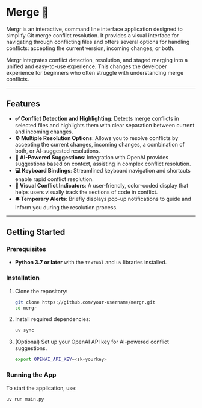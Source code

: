 # Merge 🍒

Mergr is an interactive, command line interface application designed to simplify Git merge conflict resolution. It provides a visual interface for navigating through conflicting files and offers several options for handling conflicts: accepting the current version, incoming changes, or both.

Mergr integrates conflict detection, resolution, and staged merging into a unified and easy-to-use experience. This changes the developer experience for beginners who often struggle with understanding merge conflicts.

---

## Features

- **✅ Conflict Detection and Highlighting**: Detects merge conflicts in selected files and highlights them with clear separation between current and incoming changes.
- **⚙️ Multiple Resolution Options**: Allows you to resolve conflicts by accepting the current changes, incoming changes, a combination of both, or AI-suggested resolutions.
- **🤖 AI-Powered Suggestions**: Integration with OpenAI provides suggestions based on context, assisting in complex conflict resolution.
- **💻 Keyboard Bindings**: Streamlined keyboard navigation and shortcuts enable rapid conflict resolution.
- **🤩 Visual Conflict Indicators**: A user-friendly, color-coded display that helps users visually track the sections of code in conflict.
- **🛎️ Temporary Alerts**: Briefly displays pop-up notifications to guide and inform you during the resolution process.

---

## Getting Started

### Prerequisites

- **Python 3.7 or later** with the `textual` and `uv` libraries installed.

### Installation

1. Clone the repository:

   ```bash
   git clone https://github.com/your-username/mergr.git
   cd mergr
   ```

2. Install required dependencies:

   ```bash
   uv sync
   ```

3. (Optional) Set up your OpenAI API key for AI-powered conflict suggestions.

   ```bash
   export OPENAI_API_KEY=<sk-yourkey>
   ```

### Running the App

To start the application, use:

   ```bash
   uv run main.py
   ```
